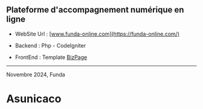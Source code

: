 Plateforme d'accompagnement numérique en ligne
---

* WebSite Url : [www.funda-online.com](https://funda-online.com/) 

* Backend : Php - CodeIgniter

* FrontEnd : Template [BizPage](https://bootstrapMade.com)

---

Novembre 2024, Funda
# Asunicaco
